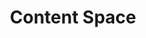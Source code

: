 ---
layout: "redirect"
redirect: "/docs/content-space/content-space.html"
title: "Content Space"
mainPage: false
weight: 2
---